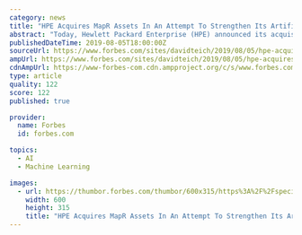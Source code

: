 ```yaml
---
category: news
title: "HPE Acquires MapR Assets In An Attempt To Strengthen Its Artificial Intelligence / Machine Learning Portfolio"
abstract: "Today, Hewlett Packard Enterprise (HPE) announced its acquisition of MapR business assets. MapR began as a company focused on providing a cloud data platform. They extended their message into machine learning (ML) and artificial intelligence (AI), claiming ..."
publishedDateTime: 2019-08-05T18:00:00Z
sourceUrl: https://www.forbes.com/sites/davidteich/2019/08/05/hpe-acquires-mapr-assets-in-an-attempt-to-strengthen-its-artificial-intelligence--machine-learning-portfolio/
ampUrl: https://www.forbes.com/sites/davidteich/2019/08/05/hpe-acquires-mapr-assets-in-an-attempt-to-strengthen-its-artificial-intelligence--machine-learning-portfolio/amp/
cdnAmpUrl: https://www-forbes-com.cdn.ampproject.org/c/s/www.forbes.com/sites/davidteich/2019/08/05/hpe-acquires-mapr-assets-in-an-attempt-to-strengthen-its-artificial-intelligence--machine-learning-portfolio/amp/
type: article
quality: 122
score: 122
published: true

provider:
  name: Forbes
  id: forbes.com

topics:
  - AI
  - Machine Learning

images:
  - url: https://thumbor.forbes.com/thumbor/600x315/https%3A%2F%2Fspecials-images.forbesimg.com%2Fimageserve%2F5d486cf237f1f90008ec5509%2F960x0.jpg
    width: 600
    height: 315
    title: "HPE Acquires MapR Assets In An Attempt To Strengthen Its Artificial Intelligence / Machine Learning Portfolio"
---
```

